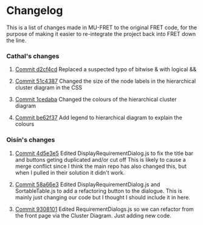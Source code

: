 # Changelog
This is a list of changes made in MU-FRET to the original FRET code, for the purpose of making it easier to re-integrate the project back into FRET down the line.

### Cathal's changes

1. [Commit d2cf4cd](https://github.com/valu3s-mu/mu-fret/pull/23/commits/d2cf4cd648372c1eda20bedc0211cc8786055b8f)
    Replaced a suspected typo of bitwise & with logical &&
	
2. [Commit 51c4387](https://github.com/NASA-SW-VnV/fret/commit/51c4387ef1f2fc93c2fdf8082f39dac6c0849774)
    Changed the size of the node labels in the hierarchical cluster diagram in the CSS

3. [Commit 1cedaba](https://github.com/NASA-SW-VnV/fret/commit/1cedabaaf72f1a0baa5d3842878071c3447fc6a4)
    Changed the colours of the hierarchical cluster diagram
	
4. [Commit be62f37](https://github.com/valu3s-mu/mu-fret/commit/be62f37ab5d680f7092bc91116d54cd466e58093)
    Add legend to hierarchical diagram to explain the colours


### Oisín's changes

1. [Commit 4d5e3e5](https://github.com/valu3s-mu/mu-fret/commit/4d5e3e5e7868b77945c5247a1c189d9934400135)
    Edited DisplayRequirementDialog.js to fix the title bar and buttons geting duplicated and/or cut off
    This is likely to cause a merge conflict since I think the main repo has also changed this, but when I pulled
    in their solution it didn't work.

2. [Commit 58a66e3](https://github.com/valu3s-mu/mu-fret/commit/58a66e35879107859bcb9069197873892bb0dac9)
    Edited DisplayRequirementDialog.js and SortableTable.js to add a refactoring button to the dialogue.
    This is mainly just changing our code but I thought I should include it in here.

3. [Commit 9308101](https://github.com/valu3s-mu/mu-fret/commit/930810147189a851b5a999496aaf00ac087bc753)
    Edited RequirementDialogs.js so we can refactor from the front page via the Cluster Diagram.
    Just adding new code.